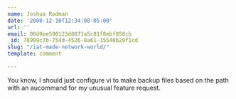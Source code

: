 ```yaml
---
name: Joshua Rodman
date: '2008-12-10T12:34:08-05:00'
url: ''
email: 00d9ee590123d8871a5c81f8ebf858cb
_id: 78999c7b-754d-4526-8a61-15540b29f1cd
slug: "/iat-made-network-world/"
template: comment

---
```


You know, I should just configure vi to make backup files based on the path with an aucommand for my unusual feature request.
